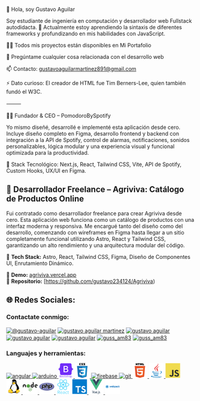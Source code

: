 
👋 Hola, soy Gustavo Aguilar

Soy estudiante de ingeniería en computación y desarrollador web Fullstack autodidacta.
🌱 Actualmente estoy aprendiendo la sintaxis de diferentes frameworks y profundizando en mis habilidades con JavaScript.

👨‍💻 Todos mis proyectos están disponibles en Mi Portafolio

💬 Pregúntame cualquier cosa relacionada con el desarrollo web

📫 Contacto: gustavoaguilarmartinez891@gmail.com

⚡ Dato curioso: El creador de HTML fue Tim Berners-Lee, quien también fundó el W3C.

⸻

👨‍💼 Fundador & CEO – PomodoroBySpotify

Yo mismo diseñé, desarrollé e implementé esta aplicación desde cero.
Incluye diseño completo en Figma, desarrollo frontend y backend con integración a la API de Spotify, control de alarmas, notificaciones, sonidos personalizables, lógica modular y una experiencia visual y funcional optimizada para la productividad.

🧱 Stack Tecnológico: Next.js, React, Tailwind CSS, Vite, API de Spotify, Custom Hooks, UX/UI en Figma.


## 🛒 Desarrollador Freelance – Agriviva: Catálogo de Productos Online

Fui contratado como desarrollador freelance para crear Agriviva desde cero. Esta aplicación web funciona como un catálogo de productos con una interfaz moderna y responsiva. Me encargué tanto del diseño como del desarrollo, comenzando con wireframes en Figma hasta llegar a un sitio completamente funcional utilizando Astro, React y Tailwind CSS, garantizando un alto rendimiento y una arquitectura modular del código.

🧱 **Tech Stack:** Astro, React, Tailwind CSS, Figma, Diseño de Componentes UI, Enrutamiento Dinámico.

🔗 **Demo:** [agriviva.vercel.app](https://agriviva.vercel.app)  
📁 **Repositorio:** [https://github.com/gustavo234124/Agriviva)

## 🌐 Redes Sociales:
<h3 align="left">Contactate conmigo:</h3>
<p align="left">
<a href="https://codepen.io/Gustavo-Aguilar-the-bold" target="blank"><img align="center" src="https://raw.githubusercontent.com/rahuldkjain/github-profile-readme-generator/master/src/images/icons/Social/codepen.svg" alt="@gustavo-aguilar" height="30" width="40" /></a>
<a href="https://www.linkedin.com/in/gustavo-aguilar-martinez-1a1b451b6/" target="blank"><img align="center" src="https://raw.githubusercontent.com/rahuldkjain/github-profile-readme-generator/master/src/images/icons/Social/linked-in-alt.svg" alt="gustavo aguilar martinez" height="30" width="40" /></a>
<a href="https://stackoverflow.com/users/22909330/gustavo-aguilar" target="blank"><img align="center" src="https://raw.githubusercontent.com/rahuldkjain/github-profile-readme-generator/master/src/images/icons/Social/stack-overflow.svg" alt="gustavo aguilar" height="30" width="40" /></a>
  <a href="https://wa.me/2311459031" target="blank"><img align="center" src="https://raw.githubusercontent.com/rahuldkjain/github-profile-readme-generator/master/src/images/icons/Social/whatsapp.svg" alt="gustavo aguilar" height="30" width="40" /></a>
<a href="https://www.facebook.com/profile.php?id=100038844735140" target="blank"><img align="center" src="https://raw.githubusercontent.com/rahuldkjain/github-profile-readme-generator/master/src/images/icons/Social/facebook.svg" alt="gustavo aguilar" height="30" width="40" /></a>
<a href="https://instagram.com/guss_am83" target="blank"><img align="center" src="https://raw.githubusercontent.com/rahuldkjain/github-profile-readme-generator/master/src/images/icons/Social/instagram.svg" alt="guss_am83" height="30" width="40" /></a>
  <a href="https://x.com/Gustavo73039394" target="blank"><img align="center" src="https://raw.githubusercontent.com/rahuldkjain/github-profile-readme-generator/master/src/images/icons/Social/twitter.svg" alt="guss_am83" height="30" width="40" /></a>
</p>



<h3 align="left">Languajes y herramientas:</h3>
<p align="left"> <a href="https://angular.io" target="_blank" rel="noreferrer"> <img src="https://angular.io/assets/images/logos/angular/angular.svg" alt="angular" width="40" height="40"/> </a> <a href="https://www.arduino.cc/" target="_blank" rel="noreferrer"> <img src="https://cdn.worldvectorlogo.com/logos/arduino-1.svg" alt="arduino" width="40" height="40"/> </a> <a href="https://getbootstrap.com" target="_blank" rel="noreferrer"> <img src="https://raw.githubusercontent.com/devicons/devicon/master/icons/bootstrap/bootstrap-plain-wordmark.svg" alt="bootstrap" width="40" height="40"/> </a> <a href="https://www.w3schools.com/css/" target="_blank" rel="noreferrer"> <img src="https://raw.githubusercontent.com/devicons/devicon/master/icons/css3/css3-original-wordmark.svg" alt="css3" width="40" height="40"/> </a> <a href="https://firebase.google.com/" target="_blank" rel="noreferrer"> <img src="https://www.vectorlogo.zone/logos/firebase/firebase-icon.svg" alt="firebase" width="40" height="40"/> </a> <a href="https://flask.palletsprojects.com/" target="_blank" rel="noreferrer">  <a href="https://git-scm.com/" target="_blank" rel="noreferrer"> <img src="https://www.vectorlogo.zone/logos/git-scm/git-scm-icon.svg" alt="git" width="40" height="40"/> </a> <a href="https://www.w3.org/html/" target="_blank" rel="noreferrer"> <img src="https://raw.githubusercontent.com/devicons/devicon/master/icons/html5/html5-original-wordmark.svg" alt="html5" width="40" height="40"/> </a> <a href="https://www.java.com" target="_blank" rel="noreferrer"> <img src="https://raw.githubusercontent.com/devicons/devicon/master/icons/java/java-original.svg" alt="java" width="40" height="40"/> </a> <a href="https://developer.mozilla.org/en-US/docs/Web/JavaScript" target="_blank" rel="noreferrer"> <img src="https://raw.githubusercontent.com/devicons/devicon/master/icons/javascript/javascript-original.svg" alt="javascript" width="40" height="40"/> </a> <a href="https://www.linux.org/" target="_blank" rel="noreferrer"> <img src="https://raw.githubusercontent.com/devicons/devicon/master/icons/linux/linux-original.svg" alt="linux" width="40" height="40"/> </a> <a href="https://nodejs.org" target="_blank" rel="noreferrer"> <img src="https://raw.githubusercontent.com/devicons/devicon/master/icons/nodejs/nodejs-original-wordmark.svg" alt="nodejs" width="40" height="40"/> </a> <a href="https://www.php.net" target="_blank" rel="noreferrer"> <img src="https://raw.githubusercontent.com/devicons/devicon/master/icons/php/php-original.svg" alt="php" width="40" height="40"/> </a>  <img src="https://raw.githubusercontent.com/devicons/devicon/master/icons/react/react-original-wordmark.svg" alt="react" width="40" height="40"/> </a> <a href="https://www.typescriptlang.org/" target="_blank" rel="noreferrer"> <img src="https://raw.githubusercontent.com/devicons/devicon/master/icons/typescript/typescript-original.svg" alt="typescript" width="40" height="40"/> </a> <a href="https://vuejs.org/" target="_blank" rel="noreferrer"> <img src="https://raw.githubusercontent.com/devicons/devicon/master/icons/vuejs/vuejs-original-wordmark.svg" alt="vuejs" width="40" height="40"/> </a> <a href="https://webpack.js.org" target="_blank" rel="noreferrer"> <img src="https://raw.githubusercontent.com/devicons/devicon/d00d0969292a6569d45b06d3f350f463a0107b0d/icons/webpack/webpack-original-wordmark.svg" alt="webpack" width="40" height="40"/> </a> </p>
